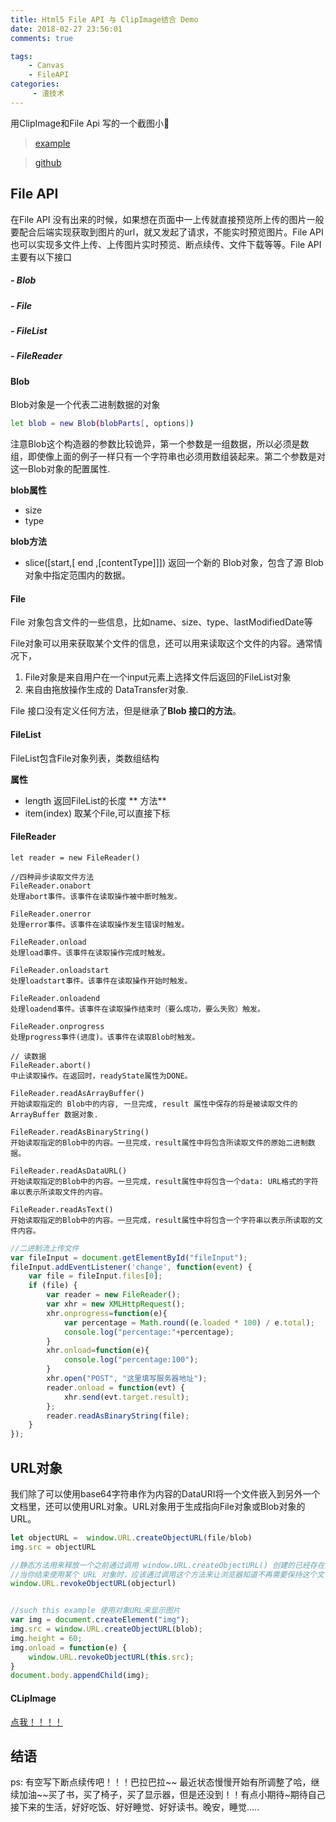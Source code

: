 ```yaml
---
title: Html5 File API 与 ClipImage结合 Demo 
date: 2018-02-27 23:56:01
comments: true

tags:
    - Canvas
    - FileAPI
categories:
     - 渣技术
---
```


用ClipImage和File Api 写的一个截图小🌰
> [example](http://f2er.meitu.com/hmz/ClipImageDemo/example/)

> [github](https://github.com/ishareme/ClipImageDemo)
<!-- more -->

## File API

在File API 没有出来的时候，如果想在页面中一上传就直接预览所上传的图片一般要配合后端实现获取到图片的url，就又发起了请求，不能实时预览图片。File API 也可以实现多文件上传、上传图片实时预览、断点续传、文件下载等等。File API 主要有以下接口
##### - Blob
##### - File
##### - FileList
##### - FileReader

#### Blob
Blob对象是一个代表二进制数据的对象
```bash
let blob = new Blob(blobParts[, options])

```
注意Blob这个构造器的参数比较诡异，第一个参数是一组数据，所以必须是数组，即使像上面的例子一样只有一个字符串也必须用数组装起来。第二个参数是对这一Blob对象的配置属性.

**blob属性**
- size
- type

**blob方法**
- slice([start,[ end ,[contentType]]])  返回一个新的 Blob对象，包含了源 Blob对象中指定范围内的数据。

#### File
File 对象包含文件的一些信息，比如name、size、type、lastModifiedDate等

File对象可以用来获取某个文件的信息，还可以用来读取这个文件的内容。通常情况下，
1. File对象是来自用户在一个input元素上选择文件后返回的FileList对象
2. 来自由拖放操作生成的 DataTransfer对象.

File 接口没有定义任何方法，但是继承了**Blob 接口的方法**。

#### FileList
FileList包含File对象列表，类数组结构

**属性**
- length 返回FileList的长度
** 方法** 
- item(index) 取某个File,可以直接下标

#### FileReader
```
let reader = new FileReader()

//四种异步读取文件方法
FileReader.onabort
处理abort事件。该事件在读取操作被中断时触发。

FileReader.onerror
处理error事件。该事件在读取操作发生错误时触发。

FileReader.onload
处理load事件。该事件在读取操作完成时触发。

FileReader.onloadstart
处理loadstart事件。该事件在读取操作开始时触发。

FileReader.onloadend
处理loadend事件。该事件在读取操作结束时（要么成功，要么失败）触发。

FileReader.onprogress
处理progress事件(进度)。该事件在读取Blob时触发。

// 读数据
FileReader.abort()
中止读取操作。在返回时，readyState属性为DONE。

FileReader.readAsArrayBuffer()
开始读取指定的 Blob中的内容, 一旦完成, result 属性中保存的将是被读取文件的 ArrayBuffer 数据对象.

FileReader.readAsBinaryString() 
开始读取指定的Blob中的内容。一旦完成，result属性中将包含所读取文件的原始二进制数据。

FileReader.readAsDataURL()
开始读取指定的Blob中的内容。一旦完成，result属性中将包含一个data: URL格式的字符串以表示所读取文件的内容。

FileReader.readAsText()
开始读取指定的Blob中的内容。一旦完成，result属性中将包含一个字符串以表示所读取的文件内容。

```
```js
//二进制流上传文件
var fileInput = document.getElementById("fileInput");
fileInput.addEventListener('change', function(event) {
    var file = fileInput.files[0];
    if (file) {
        var reader = new FileReader();  
        var xhr = new XMLHttpRequest();
        xhr.onprogress=function(e){
            var percentage = Math.round((e.loaded * 100) / e.total);
            console.log("percentage:"+percentage);
        }
        xhr.onload=function(e){
            console.log("percentage:100");
        }
        xhr.open("POST", "这里填写服务器地址");  
        reader.onload = function(evt) {
            xhr.send(evt.target.result);
        };
        reader.readAsBinaryString(file);
    }
});
```

## URL对象
我们除了可以使用base64字符串作为内容的DataURI将一个文件嵌入到另外一个文档里，还可以使用URL对象。URL对象用于生成指向File对象或Blob对象的URL。

```js
let objectURL =  window.URL.createObjectURL(file/blob)
img.src = objectURL

//静态方法用来释放一个之前通过调用 window.URL.createObjectURL() 创建的已经存在的 URL 对象。
//当你结束使用某个 URL 对象时，应该通过调用这个方法来让浏览器知道不再需要保持这个文件的引用了。	
window.URL.revokeObjectURL(objecturl)


//such this example 使用对象URL来显示图片
var img = document.createElement("img");
img.src = window.URL.createObjectURL(blob);
img.height = 60;
img.onload = function(e) {
    window.URL.revokeObjectURL(this.src);
}
document.body.appendChild(img);
```


#### CLipImage
[点我！！！！](https://blog.huangmingzhao.cn/ClipImage.html)


## 结语
ps: 有空写下断点续传吧！！！巴拉巴拉~~
最近状态慢慢开始有所调整了哈，继续加油~~买了书，买了椅子，买了显示器，但是还没到！！有点小期待~期待自己接下来的生活，好好吃饭、好好睡觉、好好读书。晚安，睡觉.....
   　　　　　　   
   　　　　　　                        
   　　　　　　       








